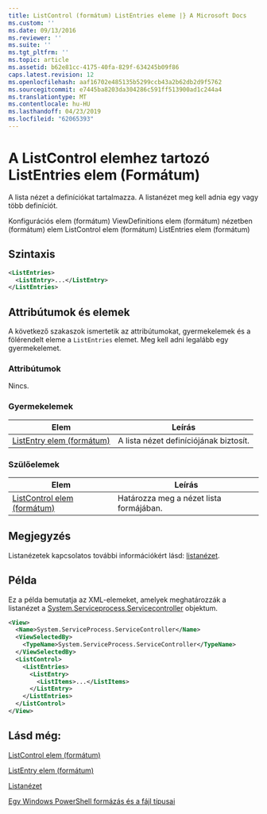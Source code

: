 ```yaml
---
title: ListControl (formátum) ListEntries eleme |} A Microsoft Docs
ms.custom: ''
ms.date: 09/13/2016
ms.reviewer: ''
ms.suite: ''
ms.tgt_pltfrm: ''
ms.topic: article
ms.assetid: b62e81cc-4175-40fa-829f-634245b09f86
caps.latest.revision: 12
ms.openlocfilehash: aaf16702e485135b5299ccb43a2b62db2d9f5762
ms.sourcegitcommit: e7445ba8203da304286c591ff513900ad1c244a4
ms.translationtype: MT
ms.contentlocale: hu-HU
ms.lasthandoff: 04/23/2019
ms.locfileid: "62065393"
---
```

# <a name="listentries-element-for-listcontrol-format"></a>A ListControl elemhez tartozó ListEntries elem (Formátum)

A lista nézet a definíciókat tartalmazza. A listanézet meg kell adnia egy vagy több definíciót.

Konfigurációs elem (formátum) ViewDefinitions elem (formátum) nézetben (formátum) elem ListControl elem (formátum) ListEntries elem (formátum)

## <a name="syntax"></a>Szintaxis

```xml
<ListEntries>
  <ListEntry>...</ListEntry>
</ListEntries>
```

## <a name="attributes-and-elements"></a>Attribútumok és elemek

A következő szakaszok ismertetik az attribútumokat, gyermekelemek és a fölérendelt eleme a `ListEntries` elemet. Meg kell adni legalább egy gyermekelemet.

### <a name="attributes"></a>Attribútumok

Nincs.

### <a name="child-elements"></a>Gyermekelemek

|Elem|Leírás|
|-------------|-----------------|
|[ListEntry elem (formátum)](./listentry-element-for-listcontrol-format.md)|A lista nézet definíciójának biztosít.|

### <a name="parent-elements"></a>Szülőelemek

|Elem|Leírás|
|-------------|-----------------|
|[ListControl elem (formátum)](./listcontrol-element-format.md)|Határozza meg a nézet lista formájában.|

## <a name="remarks"></a>Megjegyzés

Listanézetek kapcsolatos további információkért lásd: [listanézet](./creating-a-list-view.md).

## <a name="example"></a>Példa

Ez a példa bemutatja az XML-elemeket, amelyek meghatározzák a listanézet a [System.Serviceprocess.Servicecontroller](/dotnet/api/System.ServiceProcess.ServiceController) objektum.

```xml
<View>
  <Name>System.ServiceProcess.ServiceController</Name>
  <ViewSelectedBy>
    <TypeName>System.ServiceProcess.ServiceController</TypeName>
  </ViewSelectedBy>
  <ListControl>
    <ListEntries>
      <ListEntry>
        <ListItems>...</ListItems>
      </ListEntry>
    </ListEntries>
  </ListControl>
</View>
```

## <a name="see-also"></a>Lásd még:

[ListControl elem (formátum)](./listcontrol-element-format.md)

[ListEntry elem (formátum)](./listentry-element-for-listcontrol-format.md)

[Listanézet](./creating-a-list-view.md)

[Egy Windows PowerShell formázás és a fájl típusai](./writing-a-powershell-formatting-file.md)
